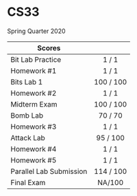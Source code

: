 # CS33
 Spring Quarter 2020

Scores| |
|----|:---:|
Bit Lab Practice	|1 / 1|
Homework #1|	1 / 1	|
Bits Lab 1 |	100 / 100	|
Homework #2 |	1 / 1	|
Midterm Exam |	100 / 100|
Bomb Lab |	70 / 70|
Homework #3 |	1 / 1|
Attack Lab |	95 / 100|
Homework #4 |	1 / 1	|
Homework #5 |	1 / 1	|
Parallel Lab Submission |	114 / 100	|
Final Exam	| NA/100 |
